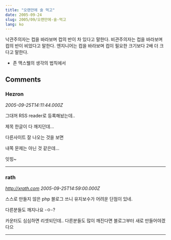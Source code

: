 ```yaml
---
title: "오랜만에 술 먹고"
date: 2005-09-24
slug: 2005/09/오랜만에-술-먹고
lang: ko
---
```


낙관주의자는 컵을 바라보며 컵의 반이 차 있다고 말한다.
비관주의자는 컵을 바라보며 컵의 반이 비었다고 말한다.
엔지니어는 컵을 바라보며 컵이 필요한 크기보다 2배 더 크다고 말한다.

- 존 맥스웰의 생각의 법칙에서

## Comments

### Hezron
*2005-09-25T14:11:44.000Z*

그대꺼 RSS reader로 등록해놨는데..

제목 한글이 다 깨지던데...

다른사이트 잘 나오는 것을 보면

내쪽 문제는 아닌 것 같은데...

잇힝~

---

### rath
*http://xrath.com*
*2005-09-25T14:59:00.000Z*

스스로 만들지 않은 php 블로그 쓰니 유지보수가 어려운 단점이 있네.

다른분들도 깨지나요 -ㅇ-? 

카운터도 심심하면 리셋되던데.. 다른분들도 많이 깨진다면 블로그부터 새로 만들어야겠다으

---

